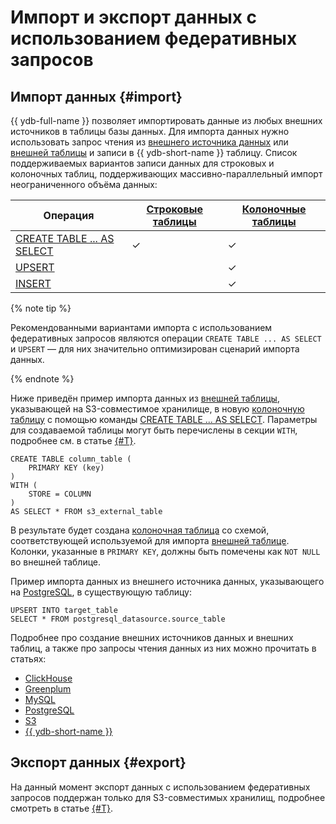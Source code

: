 # Импорт и экспорт данных с использованием федеративных запросов

## Импорт данных {#import}

{{ ydb-full-name }} позволяет импортировать данные из любых внешних источников в таблицы базы данных. Для импорта данных нужно использовать запрос чтения из [внешнего источника данных](../datamodel/external_data_source.md) или [внешней таблицы](../datamodel/external_table.md) и записи в {{ ydb-short-name }} таблицу. Список поддерживаемых вариантов записи данных для строковых и колоночных таблиц, поддерживающих массивно-параллельный импорт неограниченного объёма данных:

|Операция|[Строковые таблицы](../datamodel/table.md#row-oriented-tables)|[Колоночные таблицы](../datamodel/table.md#column-oriented-tables)|
|--------|-----------------|------------------|
|[CREATE TABLE ... AS SELECT](../../yql/reference/syntax/create_table/index.md)|✓|✓|
|[UPSERT](../../yql/reference/syntax/upsert_into.md)||✓|
|[INSERT](../../yql/reference/syntax/insert_into.md)||✓|

{% note tip %}

Рекомендованными вариантами импорта с использованием федеративных запросов являются операции `CREATE TABLE ... AS SELECT` и `UPSERT` — для них значительно оптимизирован сценарий импорта данных.

{% endnote %}

Ниже приведён пример импорта данных из [внешней таблицы](../datamodel/external_table.md), указывающей на S3-совместимое хранилище, в новую [колоночную таблицу](../datamodel/table.md#column-oriented-tables) с помощью команды [CREATE TABLE ... AS SELECT](../../yql/reference/syntax/create_table/index.md). Параметры для создаваемой таблицы могут быть перечислены в секции `WITH`, подробнее см. в статье [{#T}](../../yql/reference/syntax/create_table/with.md).

```yql
CREATE TABLE column_table (
    PRIMARY KEY (key)
)
WITH (
    STORE = COLUMN
)
AS SELECT * FROM s3_external_table
```

В результате будет создана [колоночная таблица](../datamodel/table.md#column-oriented-tables) со схемой, соответствующей используемой для импорта [внешней таблице](../datamodel/external_table.md). Колонки, указанные в `PRIMARY KEY`, должны быть помечены как `NOT NULL` во внешней таблице.

Пример импорта данных из внешнего источника данных, указывающего на [PostgreSQL](postgresql.md#query), в существующую таблицу:

```yql
UPSERT INTO target_table
SELECT * FROM postgresql_datasource.source_table
```

Подробнее про создание внешних источников данных и внешних таблиц, а также про запросы чтения данных из них можно прочитать в статьях:

- [ClickHouse](clickhouse.md#query)
- [Greenplum](greenplum.md#query)
- [MySQL](mysql.md#query)
- [PostgreSQL](postgresql.md#query)
- [S3](s3/external_table.md)
- [{{ ydb-short-name }}](ydb.md#query)

## Экспорт данных {#export}

На данный момент экспорт данных с использованием федеративных запросов поддержан только для S3-совместимых хранилищ, подробнее смотреть в статье [{#T}](s3/write_data.md#export-to-s3).
